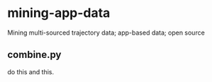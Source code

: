 # mining-app-data
Mining multi-sourced trajectory data; app-based data; open source
## combine.py
do this and this.
